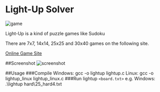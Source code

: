 Light-Up Solver
===============
![game](https://googledrive.com/host/0By9mvBCbgqryVmc4T1dlbHQzdjQ/lightup/game.png)  

Light-Up is a kind of puzzle games like Sudoku  

There are 7x7, 14x14, 25x25 and 30x40 games on the following site.  
  
[Online Game Site](http://www.puzzle-light-up.com/)  

##Screenshot
![screenshot](https://googledrive.com/host/0By9mvBCbgqryVmc4T1dlbHQzdjQ/lightup/ss.png)

##Usage
###Compile
Windows: gcc -o lightup lightup.c
Linux: gcc -o lightup_linux lightup_linux.c
###Run
lightup `<board.txt>`
e.g. Windows: .\lightup hard\25_hard4.txt